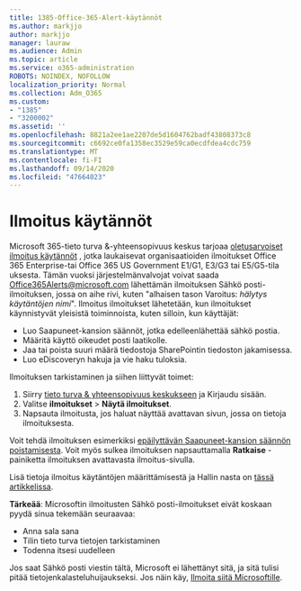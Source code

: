 ```yaml
---
title: 1385-Office-365-Alert-käytännöt
ms.author: markjjo
author: markjjo
manager: lauraw
ms.audience: Admin
ms.topic: article
ms.service: o365-administration
ROBOTS: NOINDEX, NOFOLLOW
localization_priority: Normal
ms.collection: Adm_O365
ms.custom:
- "1385"
- "3200002"
ms.assetid: ''
ms.openlocfilehash: 8821a2ee1ae2207de5d1604762badf43808373c8
ms.sourcegitcommit: c6692ce0fa1358ec3529e59ca0ecdfdea4cdc759
ms.translationtype: MT
ms.contentlocale: fi-FI
ms.lasthandoff: 09/14/2020
ms.locfileid: "47664023"
---
```

# <a name="alert-policies"></a>Ilmoitus käytännöt

Microsoft 365-tieto turva &-yhteensopivuus keskus tarjoaa [oletusarvoiset ilmoitus käytännöt](https://docs.microsoft.com/microsoft-365/compliance/alert-policies#default-alert-policies) , jotka laukaisevat organisaatioiden ilmoitukset Office 365 Enterprise-tai Office 365 US Government E1/G1, E3/G3 tai E5/G5-tila uksesta. Tämän vuoksi järjestelmänvalvojat voivat saada Office365Alerts@microsoft.com lähettämän ilmoituksen Sähkö posti-ilmoituksen, jossa on aihe rivi, kuten "alhaisen tason Varoitus: *hälytys käytäntöjen nimi*". Ilmoitus ilmoitukset lähetetään, kun ilmoitukset käynnistyvät yleisistä toiminnoista, kuten silloin, kun käyttäjät:

- Luo Saapuneet-kansion säännöt, jotka edelleenlähettää sähkö postia.
- Määritä käyttö oikeudet posti laatikolle.
- Jaa tai poista suuri määrä tiedostoja SharePointin tiedoston jakamisessa.
- Luo eDiscoveryn hakuja ja vie haku tuloksia.

Ilmoituksen tarkistaminen ja siihen liittyvät toimet:

1. Siirry [tieto turva & yhteensopivuus keskukseen](https://protection.office.com) ja Kirjaudu sisään.
2. Valitse **ilmoitukset**  >  **Näytä ilmoitukset**.
3. Napsauta ilmoitusta, jos haluat näyttää avattavan sivun, jossa on tietoja ilmoituksesta.

Voit tehdä ilmoituksen esimerkiksi [epäilyttävän Saapuneet-kansion säännön poistamisesta](https://docs.microsoft.com/microsoft-365/security/office-365-security/responding-to-a-compromised-email-account). Voit myös sulkea ilmoituksen napsauttamalla **Ratkaise** -painiketta ilmoituksen avattavasta ilmoitus-sivulla.

Lisä tietoja ilmoitus käytäntöjen määrittämisestä ja Hallin nasta on  [tässä artikkelissa](https://docs.microsoft.com/microsoft-365/compliance/alert-policies).

**Tärkeää**: Microsoftin ilmoitusten Sähkö posti-ilmoitukset eivät koskaan pyydä sinua tekemään seuraavaa:

- Anna sala sana
- Tilin tieto turva tietojen tarkistaminen
- Todenna itsesi uudelleen

Jos saat Sähkö posti viestin tältä, Microsoft ei lähettänyt sitä, ja sitä tulisi pitää tietojenkalasteluhuijaukseksi. Jos näin käy, [Ilmoita siitä Microsoftille](https://docs.microsoft.com/microsoft-365/security/office-365-security/report-junk-email-and-phishing-scams-in-outlook-on-the-web-eop).